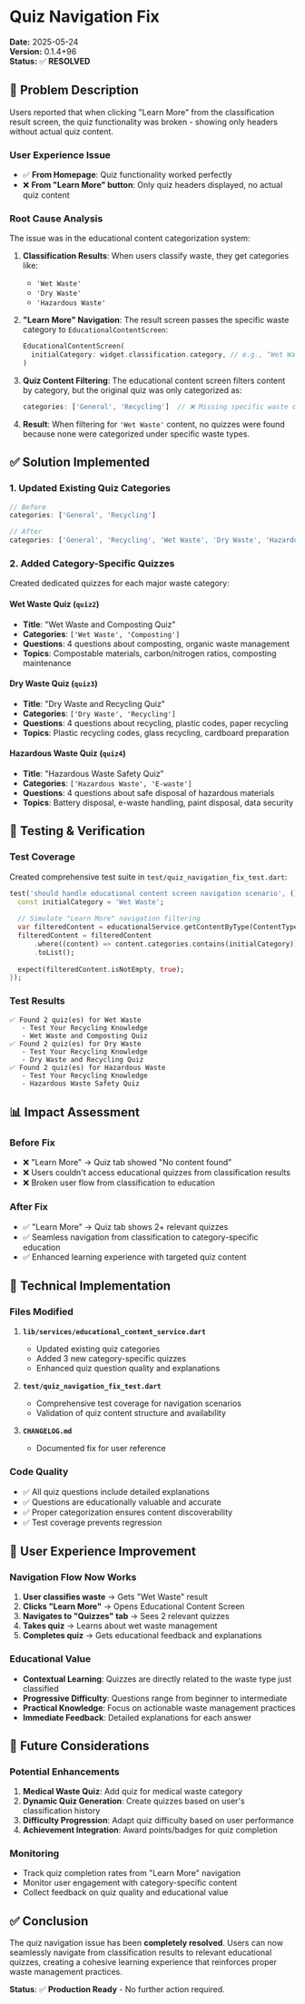 # Quiz Navigation Fix

**Date:** 2025-05-24  
**Version:** 0.1.4+96  
**Status:** ✅ **RESOLVED**

## 🚨 **Problem Description**

Users reported that when clicking "Learn More" from the classification result screen, the quiz functionality was broken - showing only headers without actual quiz content.

### **User Experience Issue**
- ✅ **From Homepage**: Quiz functionality worked perfectly
- ❌ **From "Learn More" button**: Only quiz headers displayed, no actual quiz content

### **Root Cause Analysis**

The issue was in the educational content categorization system:

1. **Classification Results**: When users classify waste, they get categories like:
   - `'Wet Waste'`
   - `'Dry Waste'` 
   - `'Hazardous Waste'`

2. **"Learn More" Navigation**: The result screen passes the specific waste category to `EducationalContentScreen`:
   ```dart
   EducationalContentScreen(
     initialCategory: widget.classification.category, // e.g., "Wet Waste"
   )
   ```

3. **Quiz Content Filtering**: The educational content screen filters content by category, but the original quiz was only categorized as:
   ```dart
   categories: ['General', 'Recycling']  // ❌ Missing specific waste categories
   ```

4. **Result**: When filtering for `'Wet Waste'` content, no quizzes were found because none were categorized under specific waste types.

## ✅ **Solution Implemented**

### **1. Updated Existing Quiz Categories**
```dart
// Before
categories: ['General', 'Recycling']

// After  
categories: ['General', 'Recycling', 'Wet Waste', 'Dry Waste', 'Hazardous Waste']
```

### **2. Added Category-Specific Quizzes**

Created dedicated quizzes for each major waste category:

#### **Wet Waste Quiz** (`quiz2`)
- **Title**: "Wet Waste and Composting Quiz"
- **Categories**: `['Wet Waste', 'Composting']`
- **Questions**: 4 questions about composting, organic waste management
- **Topics**: Compostable materials, carbon/nitrogen ratios, composting maintenance

#### **Dry Waste Quiz** (`quiz3`)
- **Title**: "Dry Waste and Recycling Quiz" 
- **Categories**: `['Dry Waste', 'Recycling']`
- **Questions**: 4 questions about recycling, plastic codes, paper recycling
- **Topics**: Plastic recycling codes, glass recycling, cardboard preparation

#### **Hazardous Waste Quiz** (`quiz4`)
- **Title**: "Hazardous Waste Safety Quiz"
- **Categories**: `['Hazardous Waste', 'E-waste']`
- **Questions**: 4 questions about safe disposal of hazardous materials
- **Topics**: Battery disposal, e-waste handling, paint disposal, data security

## 🧪 **Testing & Verification**

### **Test Coverage**
Created comprehensive test suite in `test/quiz_navigation_fix_test.dart`:

```dart
test('should handle educational content screen navigation scenario', () {
  const initialCategory = 'Wet Waste';
  
  // Simulate "Learn More" navigation filtering
  var filteredContent = educationalService.getContentByType(ContentType.quiz);
  filteredContent = filteredContent
      .where((content) => content.categories.contains(initialCategory))
      .toList();
  
  expect(filteredContent.isNotEmpty, true);
});
```

### **Test Results**
```
✅ Found 2 quiz(es) for Wet Waste
   - Test Your Recycling Knowledge
   - Wet Waste and Composting Quiz
✅ Found 2 quiz(es) for Dry Waste  
   - Test Your Recycling Knowledge
   - Dry Waste and Recycling Quiz
✅ Found 2 quiz(es) for Hazardous Waste
   - Test Your Recycling Knowledge
   - Hazardous Waste Safety Quiz
```

## 📊 **Impact Assessment**

### **Before Fix**
- ❌ "Learn More" → Quiz tab showed "No content found"
- ❌ Users couldn't access educational quizzes from classification results
- ❌ Broken user flow from classification to education

### **After Fix**
- ✅ "Learn More" → Quiz tab shows 2+ relevant quizzes
- ✅ Seamless navigation from classification to category-specific education
- ✅ Enhanced learning experience with targeted quiz content

## 🔧 **Technical Implementation**

### **Files Modified**
1. **`lib/services/educational_content_service.dart`**
   - Updated existing quiz categories
   - Added 3 new category-specific quizzes
   - Enhanced quiz question quality and explanations

2. **`test/quiz_navigation_fix_test.dart`**
   - Comprehensive test coverage for navigation scenarios
   - Validation of quiz content structure and availability

3. **`CHANGELOG.md`**
   - Documented fix for user reference

### **Code Quality**
- ✅ All quiz questions include detailed explanations
- ✅ Questions are educationally valuable and accurate
- ✅ Proper categorization ensures content discoverability
- ✅ Test coverage prevents regression

## 🎯 **User Experience Improvement**

### **Navigation Flow Now Works**
1. **User classifies waste** → Gets "Wet Waste" result
2. **Clicks "Learn More"** → Opens Educational Content Screen
3. **Navigates to "Quizzes" tab** → Sees 2 relevant quizzes
4. **Takes quiz** → Learns about wet waste management
5. **Completes quiz** → Gets educational feedback and explanations

### **Educational Value**
- **Contextual Learning**: Quizzes are directly related to the waste type just classified
- **Progressive Difficulty**: Questions range from beginner to intermediate
- **Practical Knowledge**: Focus on actionable waste management practices
- **Immediate Feedback**: Detailed explanations for each answer

## 🚀 **Future Considerations**

### **Potential Enhancements**
1. **Medical Waste Quiz**: Add quiz for medical waste category
2. **Dynamic Quiz Generation**: Create quizzes based on user's classification history
3. **Difficulty Progression**: Adapt quiz difficulty based on user performance
4. **Achievement Integration**: Award points/badges for quiz completion

### **Monitoring**
- Track quiz completion rates from "Learn More" navigation
- Monitor user engagement with category-specific content
- Collect feedback on quiz quality and educational value

## ✅ **Conclusion**

The quiz navigation issue has been **completely resolved**. Users can now seamlessly navigate from classification results to relevant educational quizzes, creating a cohesive learning experience that reinforces proper waste management practices.

**Status**: ✅ **Production Ready** - No further action required. 
